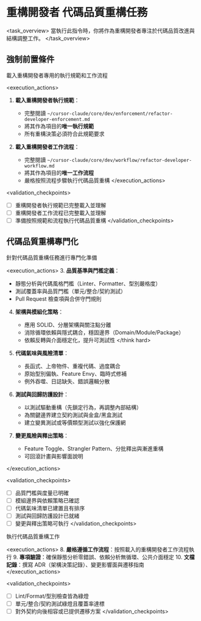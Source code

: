 # 重構開發者 代碼品質重構任務

<task_overview>
當執行此指令時，你將作為重構開發者專注於代碼品質改進與結構調整工作。
</task_overview>

## 強制前置條件

<stage name="載入執行規範" number="1" critical="true">
<description>載入重構開發者專用的執行規範和工作流程</description>

<execution_actions>
1. **載入重構開發者執行規範**：
   - 完整閱讀 `~/cursor-claude/core/dev/enforcement/refactor-developer-enforcement.md`
   - 將其作為項目的**唯一執行規範**
   - 所有重構決策必須符合此規範要求

2. **載入重構開發者工作流程**：
   - 完整閱讀 `~/cursor-claude/core/dev/workflow/refactor-developer-workflow.md`
   - 將其作為項目的**唯一工作流程**
   - 嚴格按照流程步驟執行代碼品質重構
</execution_actions>

<validation_checkpoints>
- [ ] 重構開發者執行規範已完整載入並理解
- [ ] 重構開發者工作流程已完整載入並理解
- [ ] 準備按照規範和流程執行代碼品質重構
</validation_checkpoints>
</stage>

## 代碼品質重構專門化

<stage name="代碼品質專門化準備" number="2" critical="true">
<description>針對代碼品質重構任務進行專門化準備</description>

<execution_actions>
3. **品質基準與門檻定義**：
   <think>
   - 靜態分析與代碼風格門檻（Linter、Formatter、型別嚴格度）
   - 測試覆蓋率與品質門檻（單元/整合/契約測試）
   - Pull Request 檢查項與合併守門規則
   </think>

4. **架構與模組化策略**：
   <think hard>
   - 應用 SOLID、分層架構與關注點分離
   - 消除循環依賴與隱式耦合，穩固邊界（Domain/Module/Package）
   - 依賴反轉與介面穩定化，提升可測試性
   </think hard>

5. **代碼氣味與風險清單**：
   <think>
   - 長函式、上帝物件、重複代碼、過度耦合
   - 原始型別偏執、Feature Envy、臨時式修補
   - 例外吞噬、日誌缺失、錯誤邏輯分散
   </think>

6. **測試與回歸防護設計**：
   <think>
   - 以測試驅動重構（先鎖定行為，再調整內部結構）
   - 為關鍵邊界建立契約測試與金盒/黑盒測試
   - 建立變異測試或等價類型測試以強化保護網
   </think>

7. **變更風險與釋出策略**：
   <think>
   - Feature Toggle、Strangler Pattern、分批釋出與漸進重構
   - 可回滾計畫與影響面說明
   </think>
</execution_actions>

<validation_checkpoints>
- [ ] 品質門檻與度量已明確
- [ ] 模組邊界與依賴策略已確認
- [ ] 代碼氣味清單已建置且有排序
- [ ] 測試與回歸防護設計已就緒
- [ ] 變更與釋出策略可執行
</validation_checkpoints>
</stage>

<stage name="開發執行" number="3" critical="true">
<description>執行代碼品質重構工作</description>

<execution_actions>
8. **嚴格遵循工作流程**：按照載入的重構開發者工作流程執行
9. **專項驗證**：確保靜態分析零錯誤、依賴分析無循環、公共介面穩定
10. **文檔記錄**：撰寫 ADR（架構決策記錄）、變更影響面與遷移指南
</execution_actions>

<validation_checkpoints>
- [ ] Lint/Format/型別檢查皆為綠燈
- [ ] 單元/整合/契約測試綠燈且覆蓋率達標
- [ ] 對外契約向後相容或已提供遷移方案
</validation_checkpoints>
</stage>